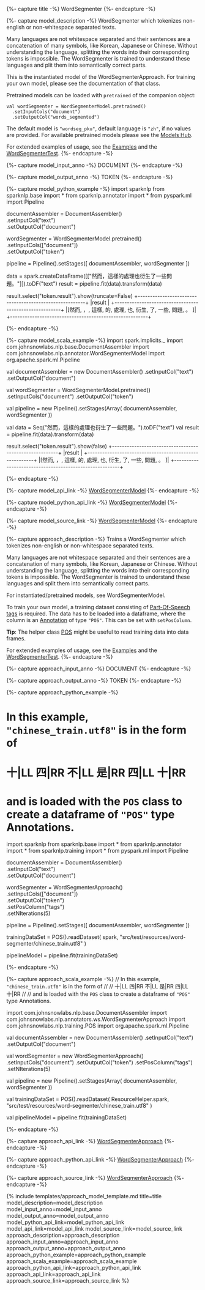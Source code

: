 {%- capture title -%}
WordSegmenter
{%- endcapture -%}

{%- capture model_description -%}
WordSegmenter which tokenizes non-english or non-whitespace separated texts.

Many languages are not whitespace separated and their sentences are a concatenation of many symbols, like Korean,
Japanese or Chinese. Without understanding the language, splitting the words into their corresponding tokens is
impossible. The WordSegmenter is trained to understand these languages and plit them into semantically correct parts.

This is the instantiated model of the WordSegmenterApproach.
For training your own model, please see the documentation of that class.

Pretrained models can be loaded with `pretrained` of the companion object:
```
val wordSegmenter = WordSegmenterModel.pretrained()
  .setInputCols("document")
  .setOutputCol("words_segmented")
```
The default model is `"wordseg_pku"`, default language is `"zh"`, if no values are provided.
For available pretrained models please see the [Models Hub](https://nlp.johnsnowlabs.com/models?task=Word+Segmentation).

For extended examples of usage, see the [Examples](https://github.com/JohnSnowLabs/spark-nlp/blob/master/jupyter/annotation/chinese/word_segmentation/words_segmenter_demo.ipynb)
and the [WordSegmenterTest](https://github.com/JohnSnowLabs/spark-nlp/blob/master/src/test/scala/com/johnsnowlabs/nlp/annotators/WordSegmenterTest.scala).
{%- endcapture -%}

{%- capture model_input_anno -%}
DOCUMENT
{%- endcapture -%}

{%- capture model_output_anno -%}
TOKEN
{%- endcapture -%}

{%- capture model_python_example -%}
import sparknlp
from sparknlp.base import *
from sparknlp.annotator import *
from pyspark.ml import Pipeline

documentAssembler = DocumentAssembler() \
    .setInputCol("text") \
    .setOutputCol("document")

wordSegmenter = WordSegmenterModel.pretrained() \
    .setInputCols(["document"]) \
    .setOutputCol("token")

pipeline = Pipeline().setStages([
    documentAssembler,
    wordSegmenter
])

data = spark.createDataFrame([["然而，這樣的處理也衍生了一些問題。"]]).toDF("text")
result = pipeline.fit(data).transform(data)

result.select("token.result").show(truncate=False)
+--------------------------------------------------------+
|result                                                  |
+--------------------------------------------------------+
|[然而, ，, 這樣, 的, 處理, 也, 衍生, 了, 一些, 問題, 。    ]|
+--------------------------------------------------------+

{%- endcapture -%}

{%- capture model_scala_example -%}
import spark.implicits._
import com.johnsnowlabs.nlp.base.DocumentAssembler
import com.johnsnowlabs.nlp.annotator.WordSegmenterModel
import org.apache.spark.ml.Pipeline

val documentAssembler = new DocumentAssembler()
  .setInputCol("text")
  .setOutputCol("document")

val wordSegmenter = WordSegmenterModel.pretrained()
  .setInputCols("document")
  .setOutputCol("token")

val pipeline = new Pipeline().setStages(Array(
  documentAssembler,
  wordSegmenter
))

val data = Seq("然而，這樣的處理也衍生了一些問題。").toDF("text")
val result = pipeline.fit(data).transform(data)

result.select("token.result").show(false)
+--------------------------------------------------------+
|result                                                  |
+--------------------------------------------------------+
|[然而, ，, 這樣, 的, 處理, 也, 衍生, 了, 一些, 問題, 。    ]|
+--------------------------------------------------------+

{%- endcapture -%}

{%- capture model_api_link -%}
[WordSegmenterModel](https://nlp.johnsnowlabs.com/api/com/johnsnowlabs/nlp/annotators/ws/WordSegmenterModel)
{%- endcapture -%}

{%- capture model_python_api_link -%}
[WordSegmenterModel](/api/python/reference/autosummary/python/sparknlp/annotator/ws/word_segmenter/index.html#sparknlp.annotator.ws.word_segmenter.WordSegmenterModel)
{%- endcapture -%}

{%- capture model_source_link -%}
[WordSegmenterModel](https://github.com/JohnSnowLabs/spark-nlp/tree/master/src/main/scala/com/johnsnowlabs/nlp/annotators/ws/WordSegmenterModel.scala)
{%- endcapture -%}

{%- capture approach_description -%}
Trains a WordSegmenter which tokenizes non-english or non-whitespace separated texts.

Many languages are not whitespace separated and their sentences are a concatenation of many symbols, like Korean,
Japanese or Chinese. Without understanding the language, splitting the words into their corresponding tokens is
impossible. The WordSegmenter is trained to understand these languages and split them into semantically correct parts.

For instantiated/pretrained models, see WordSegmenterModel.

To train your own model, a training dataset consisting of
[Part-Of-Speech tags](https://en.wikipedia.org/wiki/Part-of-speech_tagging) is required. The data has to be loaded
into a dataframe, where the column is an [Annotation](https://nlp.johnsnowlabs.com/api/com/johnsnowlabs/nlp/Annotation) of type `"POS"`. This can be
set with `setPosColumn`.

**Tip**: The helper class [POS](/docs/en/training#pos-dataset) might be useful to read training data into data frames.

For extended examples of usage, see the [Examples](https://github.com/JohnSnowLabs/spark-nlp/blob/master/example/python/annotation/text/chinese/word_segmentation)
and the [WordSegmenterTest](https://github.com/JohnSnowLabs/spark-nlp/blob/master/src/test/scala/com/johnsnowlabs/nlp/annotators/WordSegmenterTest.scala).
{%- endcapture -%}

{%- capture approach_input_anno -%}
DOCUMENT
{%- endcapture -%}

{%- capture approach_output_anno -%}
TOKEN
{%- endcapture -%}

{%- capture approach_python_example -%}
# In this example, `"chinese_train.utf8"` is in the form of
#
# 十|LL 四|RR 不|LL 是|RR 四|LL 十|RR
#
# and is loaded with the `POS` class to create a dataframe of `"POS"` type Annotations.

import sparknlp
from sparknlp.base import *
from sparknlp.annotator import *
from sparknlp.training import *
from pyspark.ml import Pipeline

documentAssembler = DocumentAssembler() \
    .setInputCol("text") \
    .setOutputCol("document")

wordSegmenter = WordSegmenterApproach() \
    .setInputCols(["document"]) \
    .setOutputCol("token") \
    .setPosColumn("tags") \
    .setNIterations(5)

pipeline = Pipeline().setStages([
    documentAssembler,
    wordSegmenter
])

trainingDataSet = POS().readDataset(
    spark,
    "src/test/resources/word-segmenter/chinese_train.utf8"
)

pipelineModel = pipeline.fit(trainingDataSet)

{%- endcapture -%}

{%- capture approach_scala_example -%}
// In this example, `"chinese_train.utf8"` is in the form of
//
// 十|LL 四|RR 不|LL 是|RR 四|LL 十|RR
//
// and is loaded with the `POS` class to create a dataframe of `"POS"` type Annotations.

import com.johnsnowlabs.nlp.base.DocumentAssembler
import com.johnsnowlabs.nlp.annotators.ws.WordSegmenterApproach
import com.johnsnowlabs.nlp.training.POS
import org.apache.spark.ml.Pipeline

val documentAssembler = new DocumentAssembler()
  .setInputCol("text")
  .setOutputCol("document")

val wordSegmenter = new WordSegmenterApproach()
  .setInputCols("document")
  .setOutputCol("token")
  .setPosColumn("tags")
  .setNIterations(5)

val pipeline = new Pipeline().setStages(Array(
  documentAssembler,
  wordSegmenter
))

val trainingDataSet = POS().readDataset(
  ResourceHelper.spark,
  "src/test/resources/word-segmenter/chinese_train.utf8"
)

val pipelineModel = pipeline.fit(trainingDataSet)

{%- endcapture -%}

{%- capture approach_api_link -%}
[WordSegmenterApproach](https://nlp.johnsnowlabs.com/api/com/johnsnowlabs/nlp/annotators/ws/WordSegmenterApproach)
{%- endcapture -%}

{%- capture approach_python_api_link -%}
[WordSegmenterApproach](/api/python/reference/autosummary/python/sparknlp/annotator/ws/word_segmenter/index.html#sparknlp.annotator.ws.word_segmenter.WordSegmenterApproach)
{%- endcapture -%}

{%- capture approach_source_link -%}
[WordSegmenterApproach](https://github.com/JohnSnowLabs/spark-nlp/tree/master/src/main/scala/com/johnsnowlabs/nlp/annotators/ws/WordSegmenterApproach.scala)
{%- endcapture -%}


{% include templates/approach_model_template.md
title=title
model_description=model_description
model_input_anno=model_input_anno
model_output_anno=model_output_anno
model_python_api_link=model_python_api_link
model_api_link=model_api_link
model_source_link=model_source_link
approach_description=approach_description
approach_input_anno=approach_input_anno
approach_output_anno=approach_output_anno
approach_python_example=approach_python_example
approach_scala_example=approach_scala_example
approach_python_api_link=approach_python_api_link
approach_api_link=approach_api_link
approach_source_link=approach_source_link
%}

